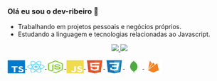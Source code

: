 ### Olá eu sou o dev-ribeiro 👋

<ul>
  <li>Trabalhando em projetos pessoais e negócios próprios.</li>
  <li>Estudando a linguagem e tecnologias relacionadas ao Javascript.</li>
</ul>

<div align="center">
  <a href="https://github.com/dev-ribeiro">
  <img height="180em" src="https://github-readme-stats.vercel.app/api?username=dev-ribeiro&show_icons=true&theme=dark&include_all_commits=true&count_private=true"/>
  <img height="180em" src="https://github-readme-stats.vercel.app/api/top-langs/?username=dev-ribeiro&layout=compact&langs_count=7&theme=dark"/>
</div>

 <div style="display: inline_block; margin: auto"><br>
	<img align="center" alt="" height="30" width="40" src="https://raw.githubusercontent.com/devicons/devicon/master/icons/typescript/typescript-original.svg">
	<img align="center" alt="" height="30" width="40" src="https://raw.githubusercontent.com/devicons/devicon/master/icons/react/react-original.svg">
	<img align="center" alt="" height="30" width="40" src="https://raw.githubusercontent.com/devicons/devicon/master/icons/nodejs/nodejs-plain.svg">
	<img align="center" alt="" height="30" width="40" src="https://raw.githubusercontent.com/devicons/devicon/master/icons/javascript/javascript-plain.svg">
	<img align="center" alt="" height="30" width="40" src="https://raw.githubusercontent.com/devicons/devicon/master/icons/html5/html5-original.svg">
	<img align="center" alt="" height="30" width="40" src="https://raw.githubusercontent.com/devicons/devicon/master/icons/css3/css3-original.svg">
	<img align="center" alt="" height="30" width="40" src="https://raw.githubusercontent.com/devicons/devicon/master/icons/mongodb/mongodb-plain.svg">
	<img align="center" alt="" height="30" width="40" src="https://raw.githubusercontent.com/devicons/devicon/master/icons/firebase/firebase-plain.svg">
</div>
  
<!--
**dev-ribeiro/dev-ribeiro** is a ✨ _special_ ✨ repository because its `README.md` (this file) appears on your GitHub profile.

Here are some ideas to get you started:

- 🔭 I’m currently working on ...
- 🌱 I’m currently learning ...
- 👯 I’m looking to collaborate on ...
- 🤔 I’m looking for help with ...
- 💬 Ask me about ...
- 📫 How to reach me: ...
- 😄 Pronouns: ...
- ⚡ Fun fact: ...
-->
